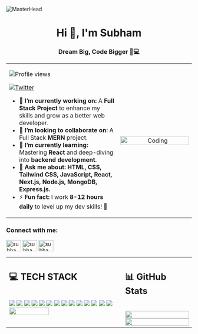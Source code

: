 ![MasterHead](https://github.com/Anmol-Baranwal/Cool-GIFs-For-GitHub/assets/74038190/d48893bd-0757-481c-8d7e-ba3e163feae7)
<h1 align="center">Hi 👋, I'm Subham</h1>
<h3 align="center">Dream Big, Code Bigger 🚀💻</h3>


<table width="100%">
  <tr>
    <td width="60%">
      <p align="left">
        <img src="https://komarev.com/ghpvc/?username=subham-6291&label=Profile%20views&color=0e75b6&style=flat" alt="Profile views" />
      </p>
      <p align="left">
        <a href="https://twitter.com/subham78910" target="_blank">
          <img src="https://img.shields.io/badge/Follow%20me%20on%20X-000000?style=for-the-badge&logo=x&logoColor=white" alt="Twitter" />
        </a>
      </p>
      <ul>
        <li>🔭 <strong>I’m currently working on:</strong> A <strong>Full Stack Project</strong> to enhance my skills and grow as a better web developer.</li>
        <li>👯 <strong>I’m looking to collaborate on:</strong> A Full Stack <strong>MERN</strong> project.</li>
        <li>🌱 <strong>I’m currently learning:</strong> Mastering <strong>React</strong> and deep-diving into <strong>backend development</strong>.</li>
        <li>💬 <strong>Ask me about:</strong> <strong>HTML, CSS, Tailwind CSS, JavaScript, React, Next.js, Node.js, MongoDB, Express.js.</strong></li>
        <li>⚡ <strong>Fun fact:</strong> I work <strong>8-12 hours daily</strong> to level up my dev skills! 🚀</li>
      </ul>
    </td>
    <td width="40%" align="center">
      <img src="https://media4.giphy.com/media/eYvrQb8XOBhSE0UXGa/giphy.webp?cid=ecf05e47d99kz7l1mlwg4g0iks5ljmxwolr2mh8kc69no1pw&ep=v1_gifs_related&rid=giphy.webp&ct=g" alt="Coding" width="100%">
    </td>
  </tr>
</table>



<h3 align="left">Connect with me:</h3>
<p align="left">
<a href="https://twitter.com/subham78910" target="blank"><img align="center" src="https://raw.githubusercontent.com/rahuldkjain/github-profile-readme-generator/master/src/images/icons/Social/twitter.svg" alt="subham78910" height="30" width="40" /></a>
<a href="https://www.linkedin.com/in/subham-singh-ab1734270?utm_source=share&utm_campaign=share_via&utm_content=profile&utm_medium=android_app" target="blank"><img align="center" src="https://raw.githubusercontent.com/rahuldkjain/github-profile-readme-generator/master/src/images/icons/Social/linked-in-alt.svg" alt="subham singh" height="30" width="40" /></a>
<a href="https://www.leetcode.com/subham7860" target="blank"><img align="center" src="https://raw.githubusercontent.com/rahuldkjain/github-profile-readme-generator/master/src/images/icons/Social/leet-code.svg" alt="subham7860" height="30" width="40" /></a>
</p>

<table width="100%">
  <tr>
    <td valign="top" width="60%">
      <h2>💻 TECH STACK</h2>
      <br>
      <img src="https://img.shields.io/badge/javascript-%23323330.svg?style=for-the-badge&logo=javascript&logoColor=%23F7DF1E">
      <img src="https://img.shields.io/badge/css3-%231572B6.svg?style=for-the-badge&logo=css3&logoColor=white">
      <img src="https://img.shields.io/badge/MongoDB-%234ea94b.svg?style=for-the-badge&logo=mongodb&logoColor=white">
      <img src="https://img.shields.io/badge/express.js-%23404d59.svg?style=for-the-badge&logo=express&logoColor=%2361DAFB">
      <img src="https://img.shields.io/badge/NODEMON-%23323330.svg?style=for-the-badge&logo=nodemon&logoColor=%BBDEAD">
      <img src="https://img.shields.io/badge/react-%2320232a.svg?style=for-the-badge&logo=react&logoColor=%2361DAFB">
      <img src="https://img.shields.io/badge/React_Router-CA4245?style=for-the-badge&logo=react-router&logoColor=white">
      <img src="https://img.shields.io/badge/React%20Hook%20Form-%23EC5990.svg?style=for-the-badge&logo=reacthookform&logoColor=white">
      <img src="https://img.shields.io/badge/tailwindcss-%2338B2AC.svg?style=for-the-badge&logo=tailwind-css&logoColor=white">
      <img src="https://img.shields.io/badge/node.js-6DA55F?style=for-the-badge&logo=node.js&logoColor=white">
      <img src="https://img.shields.io/badge/git-%23F05033.svg?style=for-the-badge&logo=git&logoColor=white">
      <img src="https://img.shields.io/badge/github-%23121011.svg?style=for-the-badge&logo=github&logoColor=white">
      <img src="https://img.shields.io/badge/Next-black?style=for-the-badge&logo=next.js&logoColor=white">
      <img src="https://img.shields.io/badge/html5-%23E34F26.svg?style=for-the-badge&logo=html5&logoColor=white">
      <br> 
      <img width="60%"  src="https://github-readme-stats.vercel.app/api/top-langs/?username=subham-6291&theme=highcontrast&hide_border=true&include_all_commits=false&count_private=false&layout=compact">
    </td>
    <td valign="top" width="36%">
      <h2>📊 GitHub Stats</h2>
      <br>
      <img width="100%" src="https://github-readme-stats.vercel.app/api?username=subham-6291&theme=highcontrast&hide_border=true&include_all_commits=false&count_private=false">
      <br>
      <img width="100%" src="https://github-readme-streak-stats.herokuapp.com/?user=subham-6291&theme=highcontrast&hide_border=true">
      <br>
    </td>
  </tr>
</table>









